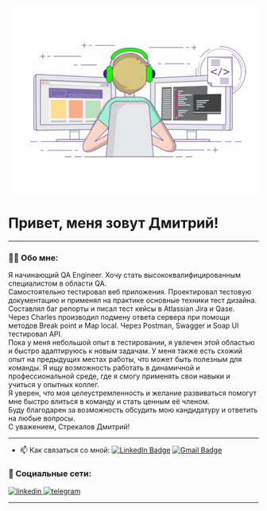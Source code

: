 ![Header](https://github.com/baddmitry/dmitrystrekalov/blob/main/assets/gif.gif)


# Привет, меня зовут Дмитрий!

---

### 👨‍💻 Обо мне:

Я начинающий QA Engineer. Хочу стать высококвалифицированным
специалистом в области QA.  
Самостоятельно тестировал веб приложения. Проектировал тестовую документацию и применял на практике основные техники тест дизайна. Составлял баг репорты и писал тест кейсы в Atlassian Jira и Qase.  
Через Charles производил подмену ответа сервера при помощи методов Break point и Map local. Через Postman, Swagger и Soap UI тестировал API.  
Пока у меня небольшой опыт в тестировании, я увлечен этой областью и быстро
адаптируюсь к новым задачам. У меня также есть схожий опыт на предыдущих местах
работы, что может быть полезным для команды. Я ищу возможность работать в динамичной и профессиональной среде, где я смогу применять свои навыки и учиться у опытных коллег.  
Я уверен, что моя целеустремленность и желание развиваться помогут мне быстро влиться в команду и стать ценным её членом.   
Буду благодарен за возможность обсудить мою кандидатуру и ответить на любые вопросы.  
С уважением, Стрекалов Дмитрий!

---

- 📫 Как связаться со мной: [![LinkedIn Badge](https://img.shields.io/badge/-@artsiomrusau-blue?style=flat&logo=LinkedIn&logoColor=white)](https://www.linkedin.com/in/strekalov-dmitrii/)
[![Gmail Badge](https://img.shields.io/badge/-Gmail-red?style=flat&logo=Gmail&logoColor=white)](mailto:strekalov.d@gmail.com)

### 🤝 Социальные сети:

  <div id="badges">
    <a href="https://www.linkedin.com/in/strekalov-dmitrii/" target="_blank">
      <img src="https://cdn-icons-png.flaticon.com/512/2504/2504799.png" width="40" height="40" alt="linkedin" />
    </a>
    <a href="https://t.me/baddmitry" target="_blank">
      <img src="https://cdn-icons-png.flaticon.com/512/2111/2111646.png" width="40" height="40" alt="telegram" />
    </a>
  </div>

---